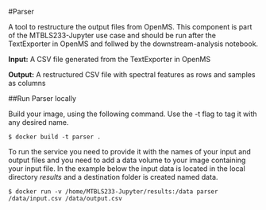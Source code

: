 #Parser

A tool to restructure the output files from OpenMS. This component is part of the MTBLS233-Jupyter use case and should be run after the TextExporter in OpenMS and follwed by the downstream-analysis notebook.

**Input:** A CSV file generated from the TextExporter in OpenMS

**Output:** A restructured CSV file with spectral features as rows and samples as columns


##Run Parser locally

Build your image, using the following command. Use the -t flag to tag it with any desired name.

```
$ docker build -t parser .
```
To run the service you need to provide it with the names of your input and output files and you need to add a data volume to your image containing your input file. In the example below the input data is located in the local directory *results* and a destination folder is created named data. 

```
$ docker run -v /home/MTBLS233-Jupyter/results:/data parser /data/input.csv /data/output.csv
```
